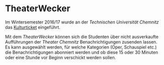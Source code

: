 # TheaterWecker

Im Wintersemester 2016/17 wurde an der _Technischen Universität Chemnitz_ das [Kulturticket](https://www.tu-chemnitz.de/stura/de/kulturticket) eingeführt.

Mit dem *TheaterWecker* können sich die Studenten über nicht ausverkaufte Aufführungen der _Theater Chemnitz_ Benachrichtigungen zusenden lassen. Es kann ausgewählt werden, für welche Kategorien (Oper, Schauspiel etc.) die Benachrichtigungen abonniert werden und ob diese 15 oder 30 Minuten oder eine Stunde vor Beginn verschickt werden sollen.

